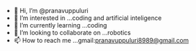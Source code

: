 - 👋 Hi, I’m @pranavuppuluri
- 👀 I’m interested in ...coding and artificial inteligence 
- 🌱 I’m currently learning ...coding
- 💞️ I’m looking to collaborate on ...robotics 
- 📫 How to reach me ...gmail:pranavuppuluri8989@gmail.com

<!---
pranavuppuluri/pranavuppuluri is a ✨ special ✨ repository because its `README.md` (this file) appears on your GitHub profile.
You can click the Preview link to take a look at your changes.
--->
